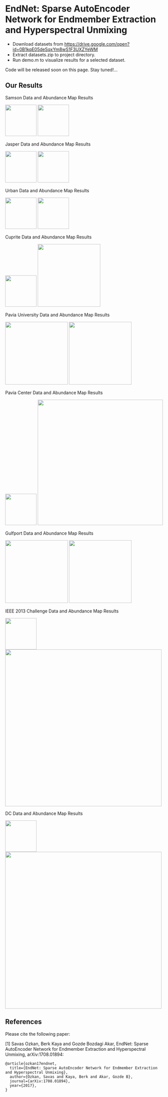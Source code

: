 # EndNet: Sparse AutoEncoder Network for Endmember Extraction and Hyperspectral Unmixing

* Download datasets from https://drive.google.com/open?id=0B1kqE05deSqxYm8wS1F3UXZYeWM
* Extract datasets.zip to project directory.
* Run demo.m to visualize results for a selected dataset.

Code will be released soon on this page. Stay tuned!...

## Our Results

Samson Data and Abundance Map Results

<img src="rgb_data/samson.jpg" height="100">

<img src="abundance/samson_fuse.png" height="100">

Jasper Data and Abundance Map Results

<img src="rgb_data/jasper.jpg" height="100">

<img src="abundance/jasper_fuse.png" height="100">

Urban Data and Abundance Map Results

<img src="rgb_data/urban.jpg" height="100">

<img src="abundance/urban_fuse.png" height="100">

Cuprite Data and Abundance Map Results

<img src="rgb_data/cuprite.jpg" height="100">

<img src="abundance/cuprite_fuse.png" height="200">

Pavia University Data and Abundance Map Results

<img src="rgb_data/paviau.png" height="200">

<img src="abundance/paviau_fuse.png" height="200">

Pavia Center Data and Abundance Map Results

<img src="rgb_data/paviac.png" height="100">

<img src="abundance/paviac_fuse.png" height="400">

Gulfport Data and Abundance Map Results

<img src="rgb_data/gulfport.png" height="200">

<img src="abundance/gulfport_fuse.png" height="200">

IEEE 2013 Challenge Data and Abundance Map Results

<img src="rgb_data/ieee.png" height="100">

<img src="abundance/ieee_fuse.png" height="500">

DC Data and Abundance Map Results

<img src="rgb_data/dc.png" height="100">

<img src="abundance/dc_fuse.png" height="500">

## References

Please cite the following paper:

[1] Savas Ozkan, Berk Kaya and Gozde Bozdagi Akar, EndNet: Sparse AutoEncoder Network for Endmember Extraction and Hyperspectral Unmixing, arXiv:1708.01894:
```
@article{ozkan17endnet,
  title={EndNet: Sparse AutoEncoder Network for Endmember Extraction and Hyperspectral Unmixing},
  author={Ozkan, Savas and Kaya, Berk and Akar, Gozde B},
  journal={arXiv:1708.01894},
  year={2017},
}
```
